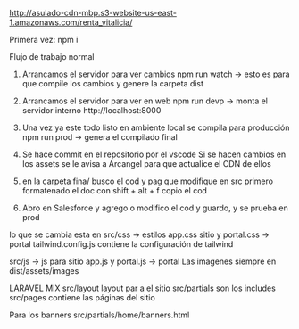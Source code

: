 http://asulado-cdn-mbp.s3-website-us-east-1.amazonaws.com/renta_vitalicia/

Primera vez:
npm i

Flujo de trabajo normal

1. Arrancamos el servidor para ver cambios
   npm run watch -> esto es para que compile los cambios y genere la carpeta dist

2. Arrancamos el servidor para ver en web
   npm run devp -> monta el servidor interno http://localhost:8000

3. Una vez ya este todo listo en ambiente local se compila para producción
   npm run prod -> genera el compilado final

4. Se hace commit en el repositorio por el vscode
   Si se hacen cambios en los assets se le avisa a Arcangel para que actualice el CDN de ellos

5. en la carpeta fina/ busco el cod y pag que modifique en src primero formatenado el doc con shift + alt + f copio el cod

6. Abro en Salesforce y agrego o modifico el cod y guardo, y se prueba en prod

lo que se cambia esta en
src/css -> estilos app.css sitio y portal.css -> portal
tailwind.config.js contiene la configuración de tailwind

src/js -> js para sitio app.js y portal.js -> portal
Las imagenes siempre en dist/assets/images

LARAVEL MIX
src/layout layout par a el sitio <extends src="layout.html" locals='{ "id": "as__home", "top":"" }'>
src/partials son los includes <include src="home/banners.html"></include>
src/pages contiene las páginas del sitio

Para los banners src/partials/home/banners.html
